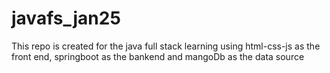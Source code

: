 # javafs_jan25
This repo is created for the java full stack learning using html-css-js as the front end, springboot as the bankend and mangoDb as the data source
